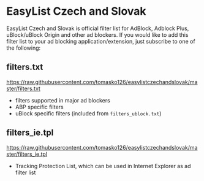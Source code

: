 EasyList Czech and Slovak
======================

EasyList Czech and Slovak is official filter list for AdBlock, Adblock Plus, uBlock/uBlock Origin and other ad blockers. If you would like to add this filter list to your ad blocking application/extension, just subscribe to one of the following:

## filters.txt
https://raw.githubusercontent.com/tomasko126/easylistczechandslovak/master/filters.txt
 - filters supported in major ad blockers
 - ABP specific filters
 - uBlock specific filters (included from `filters_ublock.txt`)

## filters_ie.tpl
https://raw.githubusercontent.com/tomasko126/easylistczechandslovak/master/filters_ie.tpl
 - Tracking Protection List, which can be used in Internet Explorer as ad filter list
